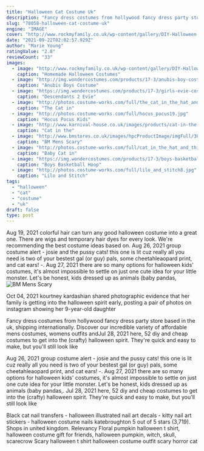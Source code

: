 ```yaml
---
title: "Halloween Cat Costume Uk"
description: "Fancy dress costumes from hollywood fancy dress party store based in the uk, shipping internationally. Discover our incredible variety of affordable mens costumes, womens outfits and"
slug: "78058-halloween-cat-costume-uk"
engine: "IMAGE"
cover: "http://www.rockmyfamily.co.uk/wp-content/gallery/DIY-Halloween-Costumes/15b03bd37ddb0ce2ddcfa5e361a31d58.jpg"
date: "2021-09-22T02:02:57.929Z"
author: "Marie Young"
ratingValue: "2.8"
reviewCount: "33"
images:
  - image: "http://www.rockmyfamily.co.uk/wp-content/gallery/DIY-Halloween-Costumes/15b03bd37ddb0ce2ddcfa5e361a31d58.jpg"
    caption: "Homemade Halloween Costumes"
  - image: "http://img.wondercostumes.com/products/17-3/anubis-boy-costume.jpg"
    caption: "Anubis Boys Costume"
  - image: "https://img.wondercostumes.com/products/17-3/girls-evie-costume-descendants-2.jpg"
    caption: "Descendants 2 Evie"
  - image: "http://photos.costume-works.com/full/the_cat_in_the_hat_and_thing_1_n_thing_2.jpg"
    caption: "The Cat in"
  - image: "http://photos.costume-works.com/full/hocus_pocus19.jpg"
    caption: "Hocus Pocus Kids"
  - image: "http://www.karnival-house.co.uk/images/products/cat-in-the-hat-costume-kit-for-adults39781.jpg"
    caption: "Cat in the"
  - image: "http://www.bmstores.co.uk/images/hpcProductImage/imgFull/302099-Mens-scary-robe-halloween-dress-up-red1.jpg"
    caption: "BM Mens Scary"
  - image: "http://photos.costume-works.com/full/cat_in_the_hat_and_thing_121.jpg"
    caption: "Baby Cat in"
  - image: "https://img.wondercostumes.com/products/17-3/boys-basketball-hoop-costume.jpg"
    caption: "Boys Basketball Hoop"
  - image: "http://photos.costume-works.com/full/lilo_and_stitch8.jpg"
    caption: "Lilo and Stitch"
tags:
  - "halloween"
  - "cat"
  - "costume"
  - "uk"
draft: false
type: post
---
```


Aug 19, 2021 colorful hair can turn any good halloween costume into a great one. There are wigs and temporary hair dyes for every look. We're recommending the best costume ideas based on. Aug 26, 2021 group costume alert - josie and the pussy cats! this one is lit cuz really all you need is two of your bestest gal (or guy) pals, some cheetahleaopard print, and cat ears! -. Aug 27, 2021 there are so many options for halloween kids' costumes, it's almost impossible to settle on just one cute idea for your little monster. Let's be honest, kids dressed up as animals (baby pandas,
![BM Mens Scary](http://www.bmstores.co.uk/images/hpcProductImage/imgFull/302099-Mens-scary-robe-halloween-dress-up-red1.jpg "BM Mens Scary")

Oct 04, 2021 kourtney kardashian shared photographic evidence that her family is getting into the halloween spirit early, posting a pair of photos on instagram showing her 9-year-old daughter
<!--inArticleAds-->

<!--galleryOne-->

Fancy dress costumes from hollywood fancy dress party store based in the uk, shipping internationally. Discover our incredible variety of affordable mens costumes, womens outfits andJul 28, 2021 here, 52 diy and cheap costumes to get into the (crafty) halloween spirit. They're quick and easy to make, but you'll still look like
<!--inArticleAds-->

<!--galleryTwo-->

Aug 26, 2021 group costume alert - josie and the pussy cats! this one is lit cuz really all you need is two of your bestest gal (or guy) pals, some cheetahleaopard print, and cat ears! -. Aug 27, 2021 there are so many options for halloween kids' costumes, it's almost impossible to settle on just one cute idea for your little monster. Let's be honest, kids dressed up as animals (baby pandas,. Jul 28, 2021 here, 52 diy and cheap costumes to get into the (crafty) halloween spirit. They're quick and easy to make, but you'll still look like
<!--galleryThree-->

Black cat nail transfers - halloween illustrated nail art decals - kitty nail art stickers - halloween costume nails katebroughton 5 out of 5 stars (3,719). Shops in united kingdom. Relevancy  Floral pumpkin halloween t shirt, halloween costume gift for friends, halloween pumpkin, witch, skull, scarecrow Scary halloween t shirt halloween costume outfit scary horror cat